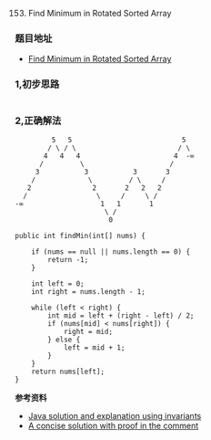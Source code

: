 153. Find Minimum in Rotated Sorted Array

### 题目地址
- [Find Minimum in Rotated Sorted Array](https://leetcode.com/problems/find-minimum-in-rotated-sorted-array/)

### 1,初步思路

```

```

### 2,正确解法

```
         5   5                           5
        / \ / \                         / \
       4   4   4                       4  -∞
      /         \                     /
     3           3           3       3
    /             \         / \     /
   2               2       2   2   2
  /                 \     /     \ /
-∞                   1   1       1
                      \ /
                       0  

public int findMin(int[] nums) {

    if (nums == null || nums.length == 0) {
        return -1;
    }

    int left = 0;
    int right = nums.length - 1;

    while (left < right) {
        int mid = left + (right - left) / 2;
        if (nums[mid] < nums[right]) {
            right = mid;
        } else {
            left = mid + 1;
        }
    }
    return nums[left];
}
```

**参考资料**
- [Java solution and explanation using invariants](https://leetcode.com/problems/find-peak-element/discuss/50239/Java-solution-and-explanation-using-invariants)
- [A concise solution with proof in the comment](https://leetcode.com/problems/find-minimum-in-rotated-sorted-array/discuss/48484/A-concise-solution-with-proof-in-the-comment)